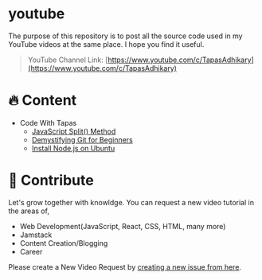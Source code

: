 # youtube
The purpose of this repository is to post all the source code used in my YouTube videos at the same place. I hope you find it useful.

> YouTube Channel Link: [https://www.youtube.com/c/TapasAdhikary](https://www.youtube.com/c/TapasAdhikary)

# 🔥 Content
- Code With Tapas
  - [JavaScript Split() Method](https://github.com/atapas/youtube/tree/main/code-with-tapas/js-split)
  - [Demystifying Git for Beginners](https://github.com/atapas/youtube/tree/main/code-with-tapas/git-for-beginners)
  - [Install Node.js on Ubuntu](https://github.com/atapas/youtube/tree/main/code-with-tapas/install-nodejs-ubuntu)
 
# 👋 Contribute
Let's grow together with knowldge. You can request a new video tutorial in the areas of,

- Web Development(JavaScript, React, CSS, HTML, many more)
- Jamstack
- Content Creation/Blogging
- Career

Please create a New Video Request by [creating a new issue from here](https://github.com/atapas/youtube/issues/new/choose).
